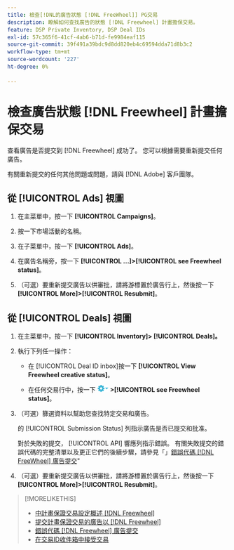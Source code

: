 ```yaml
---
title: 檢查[!DNL的廣告狀態 [!DNL FreeWheel]] PG交易
description: 瞭解如何查找廣告的狀態 [!DNL Freewheel] 計畫擔保交易。
feature: DSP Private Inventory, DSP Deal IDs
exl-id: 57c365f6-41cf-4ab6-b71d-fe9984eaf115
source-git-commit: 39f491a39bdc9d8dd820eb4c69594dda71d8b3c2
workflow-type: tm+mt
source-wordcount: '227'
ht-degree: 0%

---
```


# 檢查廣告狀態 [!DNL Freewheel] 計畫擔保交易

查看廣告是否提交到 [!DNL Freewheel] 成功了。 您可以根據需要重新提交任何廣告。

有關重新提交的任何其他問題或問題，請與 [!DNL Adobe] 客戶團隊。

## 從 [!UICONTROL Ads] 視圖

1. 在主菜單中，按一下 **[!UICONTROL Campaigns]**。

1. 按一下市場活動的名稱。

1. 在子菜單中，按一下 **[!UICONTROL Ads]**。

1. 在廣告名稱旁，按一下  **[!UICONTROL ...]>[!UICONTROL see Freewheel status]**。

1. （可選）要重新提交廣告以供審批，請將游標置於廣告行上，然後按一下 **[!UICONTROL More]>[!UICONTROL Resubmit]**。

## 從 [!UICONTROL Deals] 視圖

1. 在主菜單中，按一下 **[!UICONTROL Inventory]> [!UICONTROL Deals]。**

1. 執行下列任一操作：

   * 在 [!UICONTROL Deal ID inbox]按一下 **[!UICONTROL View Freewheel creative status]**。

   * 在任何交易行中，按一下 ![「選項」菜單](/help/dsp/assets/options-menu.png) **>[!UICONTROL see Freewheel status]**。

1. （可選）篩選資料以幫助您查找特定交易和廣告。

   的 [!UICONTROL Submission Status] 列指示廣告是否已提交和批准。

   對於失敗的提交， [!UICONTROL API] 響應列指示錯誤。 有關失敗提交的錯誤代碼的完整清單以及更正它們的後續步驟，請參見「」[錯誤代碼 [!DNL FreeWheel] 廣告提交](freewheel-error-codes.md)&quot;

1. （可選）要重新提交廣告以供審批，請將游標置於廣告行上，然後按一下 **[!UICONTROL More]>[!UICONTROL Resubmit]**。

>[!MORELIKETHIS]
>
>* [中計畫保證交易設定概述 [!DNL Freewheel]](freewheel-overview.md)
>* [提交計畫保證交易的廣告以 [!DNL Freewheel]](freewheel-submit.md)
>* [錯誤代碼 [!DNL Freewheel] 廣告提交](freewheel-error-codes.md)
>* [在交易ID收件箱中接受交易](deal-id-inbox-accept.md)

